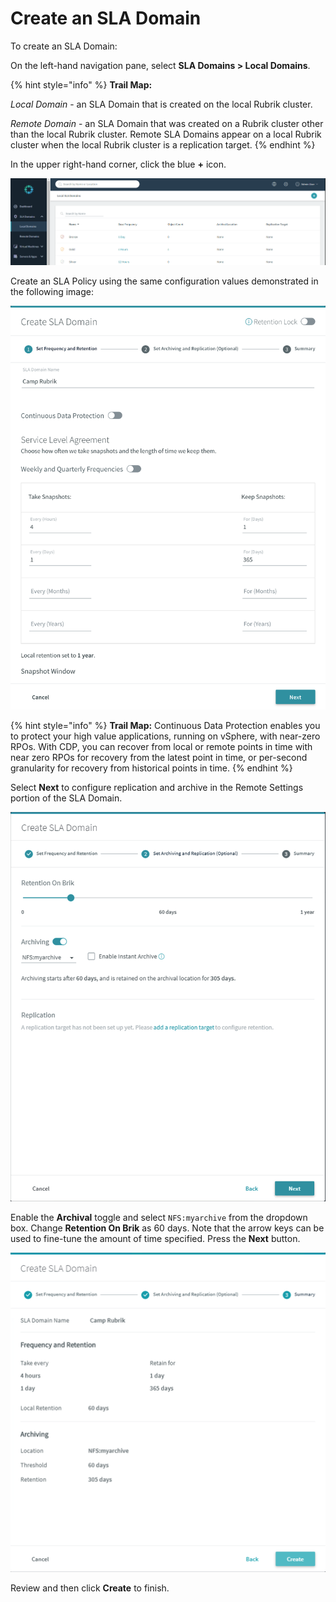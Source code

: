 # Create an SLA Domain

To create an SLA Domain:

On the left-hand navigation pane, select **SLA Domains &gt; Local Domains**.

{% hint style="info" %}
**Trail Map:**

_Local Domain_ - an SLA Domain that is created on the local Rubrik cluster.

_Remote Domain_ - an SLA Domain that was created on a Rubrik cluster other than the local Rubrik cluster. Remote SLA Domains appear on a local Rubrik cluster when the local Rubrik cluster is a replication target.
{% endhint %}

In the upper right-hand corner, click the blue **+** icon.

<p align="center">
<img src="../../images/image10.png">
</p>

Create an SLA Policy using the same configuration values demonstrated in the following image:

<p align="center">
<img src="../../images/image11.png">
</p>

{% hint style="info" %}
**Trail Map:** Continuous Data Protection enables you to protect your high value applications, running on vSphere, with near-zero RPOs. With CDP, you can recover from local or remote points in time with near zero RPOs for recovery from the latest point in time, or per-second granularity for recovery from historical points in time.
{% endhint %}

Select **Next** to configure replication and archive in the Remote Settings portion of the SLA Domain.

<p align="center">
<img src="../../images/image12.png">
</p>

Enable the **Archival** toggle and select `NFS:myarchive` from the dropdown box. Change **Retention On Brik** as 60 days. Note that the arrow keys can be used to fine-tune the amount of time specified. Press the **Next** button.

<p align="center">
<img src="../../images/image13.png">
</p>

Review and then click **Create** to finish.